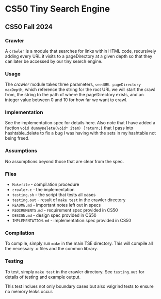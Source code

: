 # CS50 Tiny Search Engine

## CS50 Fall 2024

### Crawler
A `crawler` is a module that searches for links within HTML code, recursively adding every URL it visits to a pageDirectory at a given depth so that they can later be accessed by our tiny search engine.

### Usage
The *crawler* module takes three parameters, `seedURL pageDirectory maxDepth`, which reference the string for the root URL we will start the crawl from, the string to the path of where the pageDirectory exists, and an integer value between 0 and 10 for how far we want to crawl.

### Implementation
See the implementation spec for details here. Also note that I have added a fuction `void dummyDelete(void* item) {return;}` that I pass into hashtable_delete to fix a bug I was having with the sets in my hashtable not being freed.

### Assumptions
No assumptions beyond those that are clear from the spec.

### Files
- `Makefile` - compilation procedure
- `crawler.c` - the implementation
- `testing.sh` - the script that tests all cases
- `testing.out` - result of `make test` in the crawler directory
- `README.md` - important notes left out in specs
- `REQIREMENTS.md` - requirement spec provided in CS50
- `DESIGN.md` - design spec provided in CS50
- `IMPLEMENTATION.md` - implementation spec provided in CS50

### Compilation
To compile, simply run `make` in the main TSE directory. This will compile all the necessary .o files and the common library.

### Testing
To test, simply `make test` in the crawler directory. See `testing.out` for details of testing and example output.

This test inclues not only boundary cases but also valgrind tests to ensure no memory leaks occur.